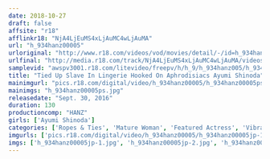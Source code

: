 ```yaml
---
date: 2018-10-27
draft: false
affsite: "r18"
afflinkr18: "NjA4LjEuMS4xLjAuMC4wLjAuMA"
url: "h_934hanz00005"
urloriginal: "http://www.r18.com/videos/vod/movies/detail/-/id=h_934hanz00005"
urlfinal: "http://media.r18.com/track/NjA4LjEuMS4xLjAuMC4wLjAuMA/videos/vod/movies/detail/-/id=h_934hanz00005"
samplevid: "awspv3001.r18.com/litevideo/freepv/h/h_9/h_934hanz005/h_934hanz005_dmb_w.mp4"
title: "Tied Up Slave In Lingerie Hooked On Aphrodisiacs Ayumi Shinoda"
mainimgurl: "pics.r18.com/digital/video/h_934hanz00005/h_934hanz00005ps.jpg"
mainimgs: "h_934hanz00005ps.jpg"
releasedate: "Sept. 30, 2016"
duration: 130
productioncomp: "HANZ"
girls: ['Ayumi Shinoda']
categories: ['Ropes & Ties', 'Mature Woman', 'Featured Actress', 'Vibrator', 'Substance Use', 'Deep Throat', 'Hi-Def']
imgurls: ['pics.r18.com/digital/video/h_934hanz00005/h_934hanz00005jp-1.jpg', 'pics.r18.com/digital/video/h_934hanz00005/h_934hanz00005jp-2.jpg', 'pics.r18.com/digital/video/h_934hanz00005/h_934hanz00005jp-3.jpg', 'pics.r18.com/digital/video/h_934hanz00005/h_934hanz00005jp-4.jpg', 'pics.r18.com/digital/video/h_934hanz00005/h_934hanz00005jp-5.jpg', 'pics.r18.com/digital/video/h_934hanz00005/h_934hanz00005jp-6.jpg', 'pics.r18.com/digital/video/h_934hanz00005/h_934hanz00005jp-7.jpg', 'pics.r18.com/digital/video/h_934hanz00005/h_934hanz00005jp-8.jpg', 'pics.r18.com/digital/video/h_934hanz00005/h_934hanz00005jp-9.jpg', 'pics.r18.com/digital/video/h_934hanz00005/h_934hanz00005jp-10.jpg', 'pics.r18.com/digital/video/h_934hanz00005/h_934hanz00005jp-11.jpg', 'pics.r18.com/digital/video/h_934hanz00005/h_934hanz00005jp-12.jpg', 'pics.r18.com/digital/video/h_934hanz00005/h_934hanz00005jp-13.jpg', 'pics.r18.com/digital/video/h_934hanz00005/h_934hanz00005jp-14.jpg', 'pics.r18.com/digital/video/h_934hanz00005/h_934hanz00005jp-15.jpg', 'pics.r18.com/digital/video/h_934hanz00005/h_934hanz00005jp-16.jpg', 'pics.r18.com/digital/video/h_934hanz00005/h_934hanz00005jp-17.jpg', 'pics.r18.com/digital/video/h_934hanz00005/h_934hanz00005jp-18.jpg', 'pics.r18.com/digital/video/h_934hanz00005/h_934hanz00005jp-19.jpg', 'pics.r18.com/digital/video/h_934hanz00005/h_934hanz00005jp-20.jpg']
imgs: ['h_934hanz00005jp-1.jpg', 'h_934hanz00005jp-2.jpg', 'h_934hanz00005jp-3.jpg', 'h_934hanz00005jp-4.jpg', 'h_934hanz00005jp-5.jpg', 'h_934hanz00005jp-6.jpg', 'h_934hanz00005jp-7.jpg', 'h_934hanz00005jp-8.jpg', 'h_934hanz00005jp-9.jpg', 'h_934hanz00005jp-10.jpg', 'h_934hanz00005jp-11.jpg', 'h_934hanz00005jp-12.jpg', 'h_934hanz00005jp-13.jpg', 'h_934hanz00005jp-14.jpg', 'h_934hanz00005jp-15.jpg', 'h_934hanz00005jp-16.jpg', 'h_934hanz00005jp-17.jpg', 'h_934hanz00005jp-18.jpg', 'h_934hanz00005jp-19.jpg', 'h_934hanz00005jp-20.jpg']
---
```

